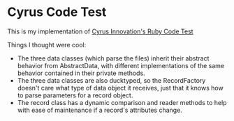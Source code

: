 # Cyrus Code Test #

This is my implementation of [Cyrus Innovation's Ruby Code Test](http://www.cyrusinnovation.com/code-test-ruby)

Things I thought were cool:
* The three data classes (which parse the files) inherit their abstract behavior from AbstractData, with different implementations of the same behavior contained in their private methods.
* The three data classes are also ducktyped, so the RecordFactory doesn't care what type of data object it receives, just that it knows how to parse parameters for a record object.
* The record class has a dynamic comparison and reader methods to help with ease of maintenance if a record's attributes change.